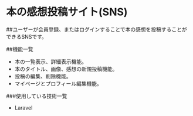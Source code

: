 # 本の感想投稿サイト(SNS)
##ユーザーが会員登録、またはログインすることで本の感想を投稿することができるSNSです。

##機能一覧

* 本の一覧表示、詳細表示機能。
* 本のタイトル、画像、感想の新規投稿機能。
* 投稿の編集、削除機能。
* マイページとプロフィール編集機能。


###使用している技術一覧
* Laravel